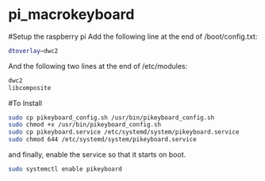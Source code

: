 # pi_macrokeyboard

#Setup the raspberry pi
Add the following line at the end of /boot/config.txt:

```bash
dtoverlay=dwc2
```

And the following two lines at the end of /etc/modules:

```bash
dwc2
libcomposite
```

#To Install
```bash
sudo cp pikeyboard_config.sh /usr/bin/pikeyboard_config.sh
sudo chmod +x /usr/bin/pikeyboard_config.sh
sudo cp pikeyboard.service /etc/systemd/system/pikeyboard.service
sudo chmod 644 /etc/systemd/system/pikeyboard.service
```

and finally, enable the service so that it starts on boot.
```bash
sudo systemctl enable pikeyboard
```